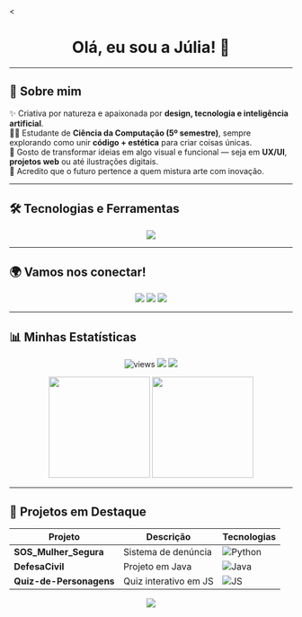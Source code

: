 

<<h1 align="center">Olá, eu sou a Júlia! 👋</h1>

---

## 💖 Sobre mim  
✨ Criativa por natureza e apaixonada por **design, tecnologia e inteligência artificial**.  
👩‍💻 Estudante de **Ciência da Computação (5º semestre)**, sempre explorando como unir **código + estética** para criar coisas únicas.  
🎨 Gosto de transformar ideias em algo visual e funcional — seja em **UX/UI**, **projetos web** ou até ilustrações digitais.  
🚀 Acredito que o futuro pertence a quem mistura arte com inovação.  

---

## 🛠️ Tecnologias e Ferramentas
<p align="center">
  <img src="https://skillicons.dev/icons?i=python,js,html,css,c,java,git,github,vscode,figma" />
</p>

---

## 🌍 Vamos nos conectar!
<p align="center">
  <a href="https://www.instagram.com/seuuser" target="_blank"><img src="https://img.shields.io/badge/-Instagram-E4405F?style=for-the-badge&logo=instagram&logoColor=white"/></a>
  <a href="mailto:seuemail@outlook.com"><img src="https://img.shields.io/badge/-Outlook-FF2D95?style=for-the-badge&logo=microsoft-outlook&logoColor=white"/></a>
  <a href="https://www.linkedin.com/in/seuuser" target="_blank"><img src="https://img.shields.io/badge/-LinkedIn-FF2D95?style=for-the-badge&logo=linkedin&logoColor=white"/></a>
</p>

---

## 📊 Minhas Estatísticas  

<p align="center">
  <img src="https://komarev.com/ghpvc/?username=Julia-Gabriela&label=Visits&color=FF2D95&style=flat" alt="views" />
  <img src="https://img.shields.io/badge/Repos-48-FF2D95?style=flat" />
  <img src="https://img.shields.io/badge/Commits%20this%20month-70-FF2D95?style=flat" />
</p>

<p align="center">
  <img height="180em" src="https://github-readme-stats.vercel.app/api?username=Julia-Gabriela&show_icons=true&theme=radical&count_private=true&hide_border=true"/>
  <img height="180em" src="https://github-readme-stats.vercel.app/api/top-langs/?username=Julia-Gabriela&layout=compact&langs_count=8&theme=radical&hide_border=true"/>
</p>

---

## 🚀 Projetos em Destaque  

| Projeto | Descrição | Tecnologias |
|---------|-----------|-------------|
| **SOS_Mulher_Segura** | Sistema de denúncia | ![Python](https://img.shields.io/badge/Python-FF2D95?style=for-the-badge&logo=python&logoColor=white) |
| **DefesaCivil** | Projeto em Java | ![Java](https://img.shields.io/badge/Java-FF2D95?style=for-the-badge&logo=openjdk&logoColor=white) |
| **Quiz-de-Personagens** | Quiz interativo em JS | ![JS](https://img.shields.io/badge/JavaScript-FF2D95?style=for-the-badge&logo=javascript&logoColor=white) |

<p align="center">
  <a href="https://github.com/Julia-Gabriela?tab=repositories">
    <img src="https://img.shields.io/badge/→%20Ver%20Todos%20os%20Repositórios-FF2D95?style=for-the-badge"/>
  </a>
</p>

